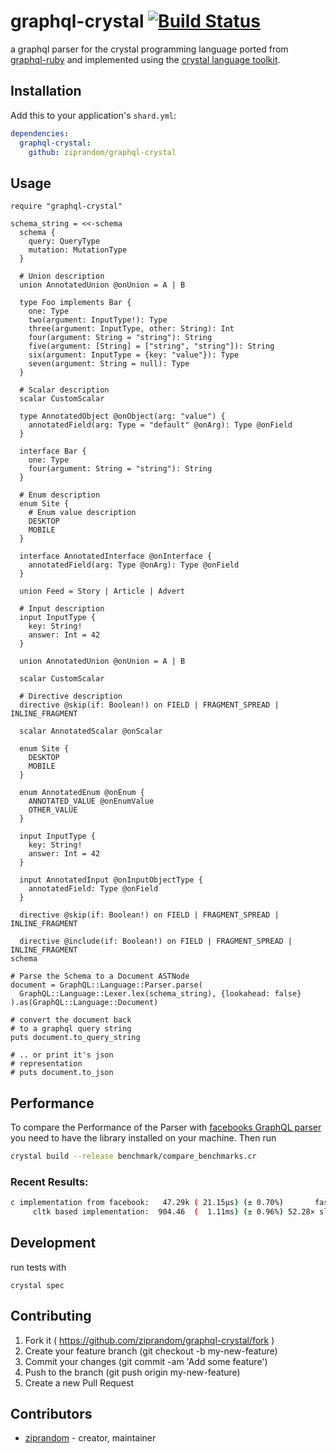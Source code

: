 # graphql-crystal [![Build Status](https://api.travis-ci.org/ziprandom/graphql-crystal.svg)](https://travis-ci.org/ziprandom/graphql-crystal)

a graphql parser for the crystal programming language ported from [graphql-ruby](https://github.com/rmosolgo/graphql-ruby) and implemented using the [crystal language toolkit](https://github.com/ziprandom/cltk).

## Installation

Add this to your application's `shard.yml`:

```yaml
dependencies:
  graphql-crystal:
    github: ziprandom/graphql-crystal
```

## Usage

```crystal
require "graphql-crystal"

schema_string = <<-schema
  schema {
    query: QueryType
    mutation: MutationType
  }

  # Union description
  union AnnotatedUnion @onUnion = A | B

  type Foo implements Bar {
    one: Type
    two(argument: InputType!): Type
    three(argument: InputType, other: String): Int
    four(argument: String = "string"): String
    five(argument: [String] = ["string", "string"]): String
    six(argument: InputType = {key: "value"}): Type
    seven(argument: String = null): Type
  }

  # Scalar description
  scalar CustomScalar

  type AnnotatedObject @onObject(arg: "value") {
    annotatedField(arg: Type = "default" @onArg): Type @onField
  }

  interface Bar {
    one: Type
    four(argument: String = "string"): String
  }

  # Enum description
  enum Site {
    # Enum value description
    DESKTOP
    MOBILE
  }

  interface AnnotatedInterface @onInterface {
    annotatedField(arg: Type @onArg): Type @onField
  }

  union Feed = Story | Article | Advert

  # Input description
  input InputType {
    key: String!
    answer: Int = 42
  }

  union AnnotatedUnion @onUnion = A | B

  scalar CustomScalar

  # Directive description
  directive @skip(if: Boolean!) on FIELD | FRAGMENT_SPREAD | INLINE_FRAGMENT

  scalar AnnotatedScalar @onScalar

  enum Site {
    DESKTOP
    MOBILE
  }

  enum AnnotatedEnum @onEnum {
    ANNOTATED_VALUE @onEnumValue
    OTHER_VALUE
  }

  input InputType {
    key: String!
    answer: Int = 42
  }

  input AnnotatedInput @onInputObjectType {
    annotatedField: Type @onField
  }

  directive @skip(if: Boolean!) on FIELD | FRAGMENT_SPREAD | INLINE_FRAGMENT

  directive @include(if: Boolean!) on FIELD | FRAGMENT_SPREAD | INLINE_FRAGMENT
schema

# Parse the Schema to a Document ASTNode
document = GraphQL::Language::Parser.parse(
  GraphQL::Language::Lexer.lex(schema_string), {lookahead: false}
).as(GraphQL::Language::Document)

# convert the document back
# to a graphql query string
puts document.to_query_string

# .. or print it's json
# representation
# puts document.to_json
```
## Performance

To compare the Performance of the Parser with [facebooks GraphQL parser](https://github.com/graphql/libgraphqlparser) you need to have the library installed on your machine. Then run

```sh
crystal build --release benchmark/compare_benchmarks.cr
```

### Recent Results:

```sh
c implementation from facebook:   47.29k ( 21.15µs) (± 0.70%)       fastest
     cltk based implementation:  904.46  (  1.11ms) (± 0.96%) 52.28× slower
```

## Development

run tests with

```
crystal spec
```

## Contributing

1. Fork it ( https://github.com/ziprandom/graphql-crystal/fork )
2. Create your feature branch (git checkout -b my-new-feature)
3. Commit your changes (git commit -am 'Add some feature')
4. Push to the branch (git push origin my-new-feature)
5. Create a new Pull Request

## Contributors

- [ziprandom](https://github.com/ziprandom)  - creator, maintainer
